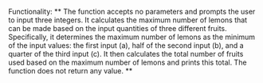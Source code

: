 Functionality: ** The function accepts no parameters and prompts the user to input three integers. It calculates the maximum number of lemons that can be made based on the input quantities of three different fruits. Specifically, it determines the maximum number of lemons as the minimum of the input values: the first input (a), half of the second input (b), and a quarter of the third input (c). It then calculates the total number of fruits used based on the maximum number of lemons and prints this total. The function does not return any value. **